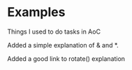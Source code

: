 # Examples

Things I used to do tasks in AoC

Added a simple explanation of & and *. 

Added a good link to rotate() explanation
